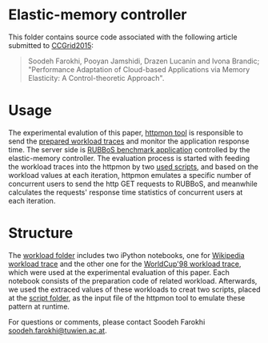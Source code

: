 Elastic-memory controller
=================================================

This folder contains source code associated with the following article submitted to [CCGrid2015](http://cloud.siat.ac.cn/ccgrid2015/): 
> Soodeh Farokhi, Pooyan Jamshidi, Drazen Lucanin and Ivona Brandic; "Performance Adaptation of Cloud-based Applications via Memory Elasticity: A Control-theoretic Approach". 

Usage 
================================================
The experimental evalution of this paper, [httpmon tool](https://github.com/cloud-control/httpmon) is responsible to send the [prepared workload traces](https://github.com/Soodeh/CCGrid2015/tree/master/Workloads) and monitor the application response time. The server side is [RUBBoS benchmark application](https://github.com/cristiklein/brownout/tree/rubbos-icse2014/PHP) controlled by the elastic-memory controller. 
The evaluation process is started with feeding the workload traces into the httpmon by two [used scripts](https://github.com/Soodeh/CCGrid2015/tree/master/httpmon-scripts), and based on the workload values at each iteration, httpmon emulates a specific number of concurrent users to send the http GET requests to RUBBoS, and meanwhile calculates the requests' response time statistics of concurrent users at each iteration. 

Structure
================================================
The [workload folder](https://github.com/Soodeh/CCGrid2015/tree/master/Workloads) includes two iPython notebooks, one for [Wikipedia workload trace](https://github.com/Soodeh/CCGrid2015/blob/master/Workloads/user_profiles.wikipedia-soodeh.ipynb) and the other one for the [WorldCup'98 workload trace](https://github.com/Soodeh/CCGrid2015/blob/master/Workloads/user_profiles.worldcup-soodeh.ipynb), which were used at the experimental evaluation of this paper. Each notebook consists of the preparation code of related workload. Afterwards, we used the extraced values of these workloads to creat two scripts, placed at the [script folder](https://github.com/Soodeh/CCGrid2015/tree/master/httpmon-scripts), as the input file of the httpmon tool to emulate these pattern at runtime.

For questions or comments, please contact Soodeh Farokhi <soodeh.farokhi@tuwien.ac.at>.
